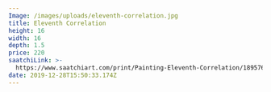 ```yaml
---
Image: /images/uploads/eleventh-correlation.jpg
title: Eleventh Correlation
height: 16
width: 16
depth: 1.5
price: 220
saatchiLink: >-
  https://www.saatchiart.com/print/Painting-Eleventh-Correlation/189576/4155705/view
date: 2019-12-28T15:50:33.174Z
---
```


